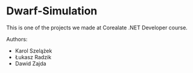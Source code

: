 # Dwarf-Simulation

This is one of the projects we made at Corealate .NET Developer course.

Authors:

  - Karol Szelążek
  - Łukasz Radzik
  - Dawid Zajda
